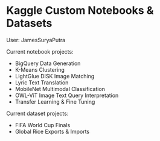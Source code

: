 # Kaggle Custom Notebooks & Datasets

User:
JamesSuryaPutra

Current notebook projects:
- BigQuery Data Generation
- K-Means Clustering
- LightGlue DISK Image Matching
- Lyric Text Translation
- MobileNet Multimodal Classification
- OWL-ViT Image Text Query Interpretation
- Transfer Learning & Fine Tuning

Current dataset projects:
- FIFA World Cup Finals
- Global Rice Exports & Imports

